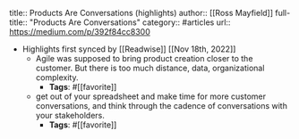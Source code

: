 title:: Products Are Conversations (highlights)
author:: [[Ross Mayfield]]
full-title:: "Products Are Conversations"
category:: #articles
url:: https://medium.com/p/392f84cc8300

- Highlights first synced by [[Readwise]] [[Nov 18th, 2022]]
	- Agile was supposed to bring product creation closer to the customer. But there is too much distance, data, organizational complexity.
		- **Tags**: #[[favorite]]
	- get out of your spreadsheet and make time for more customer conversations, and think through the cadence of conversations with your stakeholders.
		- **Tags**: #[[favorite]]